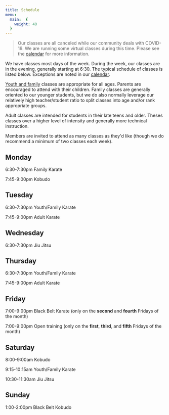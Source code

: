```yaml
---
title: Schedule
menu: 
  main:  {
    weight: 40
  }
---
```


> Our classes are all canceled while our community deals with COVID-19. We are running some virtual classes during this time. Please see the [calendar](/calendar) for more information.

We have classes most days of the week. During the week, our classes are in the evening, generally starting at 6:30. The typical schedule of classes is listed below. Exceptions are noted in our [calendar](/calendar).

[Youth and family](/family) classes are appropriate for all ages. Parents are encouraged to attend with their children. Family classes are generally oriented to our younger students, but we do also normally leverage our relatively high teacher/student ratio to split classes into age and/or rank appropriate groups.

Adult classes are intended for students in their late teens and older. Theses classes over a higher level of intensity and generally more technical instruction.

Members are invited to attend as many classes as they'd like (though we do recommend a minimum of two classes each week).

## Monday

6:30-7:30pm Family Karate

7:45-9:00pm Kobudo

## Tuesday

6:30-7:30pm Youth/Family Karate

7:45-9:00pm Adult Karate

## Wednesday

6:30-7:30pm Jiu Jitsu

## Thursday

6:30-7:30pm Youth/Family Karate

7:45-9:00pm Adult Karate

## Friday

7:00-9:00pm Black Belt Karate (only on the **second** and **fourth** Fridays of the month)

7:00-9:00pm Open training (only on the **first**, **third**, and **fifth** Fridays of the month)

## Saturday

8:00-9:00am Kobudo

9:15-10:15am Youth/Family Karate

10:30-11:30am Jiu Jitsu

## Sunday

1:00-2:00pm Black Belt Kobudo

